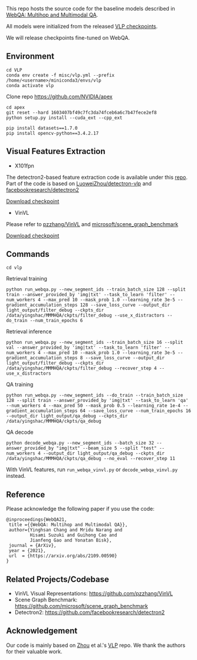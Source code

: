This repo hosts the source code for the baseline models described in [WebQA: Multihop and Multimodal QA](https://arxiv.org/abs/2109.00590).

All models were initialized from the released [VLP checkpoints](https://github.com/LuoweiZhou/VLP#-misc).

We will release checkpoints fine-tuned on WebQA.


## Environment
```
cd VLP
conda env create -f misc/vlp.yml --prefix /home/<username>/miniconda3/envs/vlp
conda activate vlp
```

Clone repo https://github.com/NVIDIA/apex
```
cd apex
git reset --hard 1603407bf49c7fc3da74fceb6a6c7b47fece2ef8
python setup.py install --cuda_ext --cpp_ext
```

```
pip install datasets==1.7.0
pip install opencv-python==3.4.2.17 
```

## Visual Features Extraction

- X101fpn

The detectron2-based feature extraction code is available under this [repo](https://github.com/zdxdsw/WebQA_x101fpn). Part of the code is based on [LuoweiZhou/detectron-vlp](https://github.com/LuoweiZhou/detectron-vlp) and [facebookresearch/detectron2](https://github.com/facebookresearch/detectron2)

[Download checkpoint](https://onedrive.live.com/download?cid=E5364FD183A1F5BB&resid=E5364FD183A1F5BB%212014&authkey=AAHgqN3Y-LXcBvU)

- VinVL

Please refer to [pzzhang/VinVL](https://github.com/pzzhang/VinVL) and [microsoft/scene_graph_benchmark](https://github.com/microsoft/scene_graph_benchmark)

[Download checkpoint](https://penzhanwu2.blob.core.windows.net/sgg/sgg_benchmark/vinvl_model_zoo/vinvl_vg_x152c4.pth)


## Commands

```
cd vlp
```

Retrieval training
```
python run_webqa.py --new_segment_ids --train_batch_size 128 --split train --answer_provided_by 'img|txt' --task_to_learn 'filter' --num_workers 4 --max_pred 10 --mask_prob 1.0 --learning_rate 3e-5 --gradient_accumulation_steps 128 --save_loss_curve --output_dir light_output/filter_debug --ckpts_dir /data/yingshac/MMMHQA/ckpts/filter_debug --use_x_distractors --do_train --num_train_epochs 6
```

Retrieval inference
```
python run_webqa.py --new_segment_ids --train_batch_size 16 --split val --answer_provided_by 'img|txt' --task_to_learn 'filter' --num_workers 4 --max_pred 10 --mask_prob 1.0 --learning_rate 3e-5 --gradient_accumulation_steps 8 --save_loss_curve --output_dir light_output/filter_debug --ckpts_dir /data/yingshac/MMMHQA/ckpts/filter_debug --recover_step 4 --use_x_distractors
```

QA training
```
python run_webqa.py --new_segment_ids --do_train --train_batch_size 128 --split train --answer_provided_by 'img|txt' --task_to_learn 'qa' --num_workers 4 --max_pred 50 --mask_prob 0.5 --learning_rate 1e-4 --gradient_accumulation_steps 64 --save_loss_curve --num_train_epochs 16 --output_dir light_output/qa_debug --ckpts_dir /data/yingshac/MMMHQA/ckpts/qa_debug
```

QA decode
```
python decode_webqa.py --new_segment_ids --batch_size 32 --answer_provided_by "img|txt" --beam_size 5 --split "test" --num_workers 4 --output_dir light_output/qa_debug --ckpts_dir /data/yingshac/MMMHQA/ckpts/qa_debug --no_eval --recover_step 11
```

With VinVL features, run `run_webqa_vinvl.py` or `decode_webqa_vinvl.py` instead.

## Reference
Please acknowledge the following paper if you use the code:
```
@inproceedings{WebQA21,
 title ={{WebQA: Multihop and Multimodal QA}},
 author={Yinghsan Chang and Mridu Narang and
         Hisami Suzuki and Guihong Cao and
         Jianfeng Gao and Yonatan Bisk},
 journal = {ArXiv},
 year = {2021},
 url  = {https://arxiv.org/abs/2109.00590}
}
```


## Related Projects/Codebase

- VinVL Visual Representations: https://github.com/pzzhang/VinVL
- Scene Graph Benchmark: https://github.com/microsoft/scene_graph_benchmark
- Detectron2: https://github.com/facebookresearch/detectron2

## Acknowledgement
Our code is mainly based on [Zhou](https://arxiv.org/pdf/1909.11059.pdf) et al.'s [VLP](https://github.com/LuoweiZhou/VLP) repo. We thank the authors for their valuable work.

